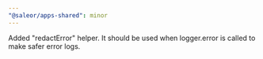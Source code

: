 ```yaml
---
"@saleor/apps-shared": minor
---
```


Added "redactError" helper. It should be used when logger.error is called to make safer error logs.
